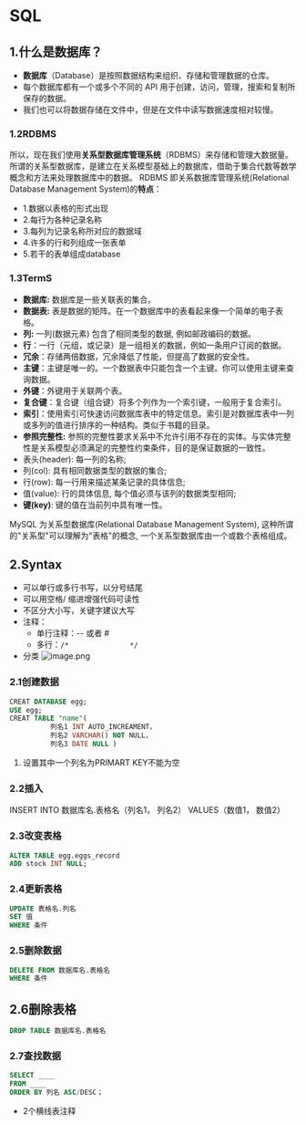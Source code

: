 # SQL
## 1.什么是数据库？
- **数据库**（Database）是按照数据结构来组织、存储和管理数据的仓库。
- 每个数据库都有一个或多个不同的 API 用于创建，访问，管理，搜索和复制所保存的数据。
- 我们也可以将数据存储在文件中，但是在文件中读写数据速度相对较慢。
### 1.2RDBMS
所以，现在我们使用**关系型数据库管理系统**（RDBMS）来存储和管理大数据量。所谓的关系型数据库，是建立在关系模型基础上的数据库，借助于集合代数等数学概念和方法来处理数据库中的数据。
RDBMS 即关系数据库管理系统(Relational Database Management System)的**特点**：
- 1.数据以表格的形式出现
- 2.每行为各种记录名称
- 3.每列为记录名称所对应的数据域
- 4.许多的行和列组成一张表单
- 5.若干的表单组成database
### 1.3TermS
- **数据库:** 数据库是一些关联表的集合。
- **数据表:** 表是数据的矩阵。在一个数据库中的表看起来像一个简单的电子表格。
- **列:** 一列(数据元素) 包含了相同类型的数据, 例如邮政编码的数据。
- **行**：一行（元组，或记录）是一组相关的数据，例如一条用户订阅的数据。
- **冗余**：存储两倍数据，冗余降低了性能，但提高了数据的安全性。
- **主键**：主键是唯一的。一个数据表中只能包含一个主键。你可以使用主键来查询数据。
- **外键**：外键用于关联两个表。
- **复合键**：复合键（组合键）将多个列作为一个索引键，一般用于复合索引。
- **索引**：使用索引可快速访问数据库表中的特定信息。索引是对数据库表中一列或多列的值进行排序的一种结构。类似于书籍的目录。
- **参照完整性:** 参照的完整性要求关系中不允许引用不存在的实体。与实体完整性是关系模型必须满足的完整性约束条件，目的是保证数据的一致性。
- 表头(header): 每一列的名称;
- 列(col): 具有相同数据类型的数据的集合;
- 行(row): 每一行用来描述某条记录的具体信息;
- 值(value): 行的具体信息, 每个值必须与该列的数据类型相同;
- **键(key)**: 键的值在当前列中具有唯一性。

MySQL 为关系型数据库(Relational Database Management System), 这种所谓的"关系型"可以理解为"表格"的概念, 一个关系型数据库由一个或数个表格组成。
## 2.Syntax
- 可以单行或多行书写，以分号结尾
- 可以用空格/ 缩进增强代码可读性
- 不区分大小写，关键字建议大写
- 注释：
	- 单行注释：-- 或者 #
	- 多行：`/*               */`
- 分类 
![image.png](https://raw.githubusercontent.com/Frank-whw/img/main/blog/202410291832.png)
 
### 2.1创建数据
```sql
CREAT DATABASE egg;
USE egg;
CREAT TABLE "name"(
          列名1 INT AUTO_INCREAMENT，
		  列名2 VARCHAR() NOT NULL，
		  列名3 DATE NULL )
```
1. 设置其中一个列名为PRIMART KEY不能为空

### 2.2插入
INSERT INTO 数据库名.表格名（列名1， 列名2）
VALUES（数值1， 数值2）

### 2.3改变表格
```sql
ALTER TABLE egg.eggs_record
ADD stock INT NULL;
```
### 2.4更新表格
```sql
UPDATE 表格名.列名
SET 值
WHERE 条件
```
### 2.5删除数据
```sql
DELETE FROM 数据库名.表格名
WHERE 条件
```
## 2.6删除表格
```sql
DROP TABLE 数据库名.表格名
```
### 2.7查找数据
```sql
SELECT ____
FROM ____
ORDER BY 列名 ASC/DESC；
```
- 2个横线表注释

	